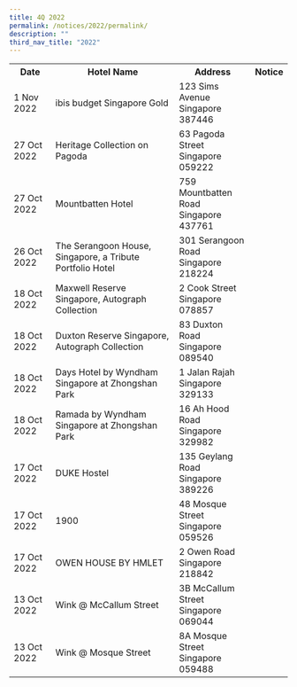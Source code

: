 ```yaml
---
title: 4Q 2022
permalink: /notices/2022/permalink/
description: ""
third_nav_title: "2022"
---
```

<table>
	<tr>
		<th>Date</th>
		<th>Hotel Name</th>
		<th>Address</th>
		<th>Notice</th>
		</tr>
						<tr>
		<td>1 Nov 2022</td>
		<td>ibis budget Singapore Gold</td>
		<td>123 Sims Avenue<br>Singapore 387446</td>
		<td><a href="/files/ibis budget Singapore Gold.pdf"></a></td>
	</tr>
					<tr>
		<td>27 Oct 2022</td>
		<td>Heritage Collection on Pagoda</td>
		<td>63 Pagoda Street<br>Singapore 059222</td>
		<td><a href="/files/Heritage Collection on Pagoda.pdf"></a></td>
	</tr>
				<tr>
		<td>27 Oct 2022</td>
		<td>Mountbatten Hotel</td>
		<td>759 Mountbatten Road<br>Singapore 437761</td>
		<td><a href="/files/Mountbatten Hotel.pdf"></a></td>
	</tr>
			<tr>
		<td>26 Oct 2022</td>
		<td>The Serangoon House, Singapore, a Tribute Portfolio Hotel</td>
		<td>301 Serangoon Road<br>Singapore 218224</td>
		<td><a href="/files/The Serangoon House, Singapore, a Tribute Portfolio Hotel.pdf"></a></td>
	</tr>
		<tr>
		<td>18 Oct 2022</td>
		<td>Maxwell Reserve Singapore, Autograph Collection</td>
		<td>2 Cook Street<br>Singapore 078857</td>
		<td><a href="/files/Maxwell Reserve Singapore, Autograph Collection.pdf"></a></td>
	</tr>
		<tr>
		<td>18 Oct 2022</td>
		<td>Duxton Reserve Singapore, Autograph Collection</td>
		<td>83 Duxton Road<br>Singapore 089540</td>
		<td><a href="/files/Duxton Reserve Singapore, Autograph Collection.pdf"></a></td>
	</tr>
	<tr>
		<td>18 Oct 2022</td>
		<td>Days Hotel by Wyndham Singapore at Zhongshan Park</td>
		<td>1 Jalan Rajah<br>Singapore 329133</td>
		<td><a href="/files/Days Hotel by Wyndham Singapore at Zhongshan Park.pdf"></a></td>
	</tr>
		<tr>
		<td>18 Oct 2022</td>
		<td>	Ramada by Wyndham Singapore at Zhongshan Park</td>
		<td>16 Ah Hood Road<br>Singapore 329982</td>
		<td><a href="/files/Ramada by Wyndham Singapore at Zhongshan Park.pdf"></a></td>
	</tr>
	<tr>
		<td>17 Oct 2022</td>
		<td>DUKE Hostel</td>
		<td>135 Geylang Road<br>Singapore 389226</td>
		<td><a href="/files/DUKE Hostel.pdf"></a></td>
	</tr>
		<tr>
		<td>17 Oct 2022</td>
		<td>1900</td>
		<td>48 Mosque Street<br>Singapore 059526</td>
		<td><a href="/files/1900.pdf"></a></td>
	</tr>
		<tr>
		<td>17 Oct 2022</td>
		<td>OWEN HOUSE BY HMLET</td>
		<td>2 Owen Road<br>Singapore 218842</td>
		<td><a href="/files/OWEN HOUSE BY HMLET.pdf"></a></td>
	</tr>
	<tr>
		<td>13 Oct 2022</td>
		<td>Wink @ McCallum Street</td>
		<td>3B McCallum Street<br>Singapore 069044</td>
		<td><a href="/files/Wink @ McCallum Street.pdf"></a></td>
	</tr>
	<tr>
		<td>13 Oct 2022</td>
		<td>Wink @ Mosque Street</td>
		<td>8A Mosque Street<br>Singapore 059488</td>
		<td><a href="/files/Wink @ Mosque Street.pdf"></a></td>
	</tr>